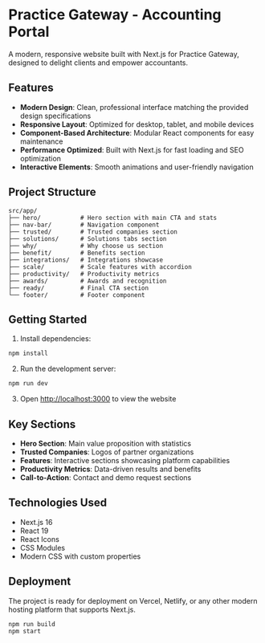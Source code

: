 # Practice Gateway - Accounting Portal

A modern, responsive website built with Next.js for Practice Gateway, designed to delight clients and empower accountants.

## Features

- **Modern Design**: Clean, professional interface matching the provided design specifications
- **Responsive Layout**: Optimized for desktop, tablet, and mobile devices
- **Component-Based Architecture**: Modular React components for easy maintenance
- **Performance Optimized**: Built with Next.js for fast loading and SEO optimization
- **Interactive Elements**: Smooth animations and user-friendly navigation

## Project Structure

```
src/app/
├── hero/           # Hero section with main CTA and stats
├── nav-bar/        # Navigation component
├── trusted/        # Trusted companies section
├── solutions/      # Solutions tabs section
├── why/            # Why choose us section
├── benefit/        # Benefits section
├── integrations/   # Integrations showcase
├── scale/          # Scale features with accordion
├── productivity/   # Productivity metrics
├── awards/         # Awards and recognition
├── ready/          # Final CTA section
└── footer/         # Footer component
```

## Getting Started

1. Install dependencies:
```bash
npm install
```

2. Run the development server:
```bash
npm run dev
```

3. Open [http://localhost:3000](http://localhost:3000) to view the website

## Key Sections

- **Hero Section**: Main value proposition with statistics
- **Trusted Companies**: Logos of partner organizations
- **Features**: Interactive sections showcasing platform capabilities
- **Productivity Metrics**: Data-driven results and benefits
- **Call-to-Action**: Contact and demo request sections

## Technologies Used

- Next.js 16
- React 19
- React Icons
- CSS Modules
- Modern CSS with custom properties

## Deployment

The project is ready for deployment on Vercel, Netlify, or any other modern hosting platform that supports Next.js.

```bash
npm run build
npm start
```
